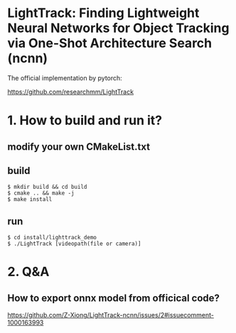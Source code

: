 # LightTrack: Finding Lightweight Neural Networks for Object Tracking via One-Shot Architecture Search (ncnn)

The official implementation by pytorch:

https://github.com/researchmm/LightTrack

# 1. How to build and run it?

## modify your own CMakeList.txt

## build
```
$ mkdir build && cd build
$ cmake .. && make -j 
$ make install
```

## run
```
$ cd install/lighttrack_demo
$ ./LightTrack [videopath(file or camera)]
```

# 2. Q&A

## How to export onnx model from officical code?

https://github.com/Z-Xiong/LightTrack-ncnn/issues/2#issuecomment-1000163993





